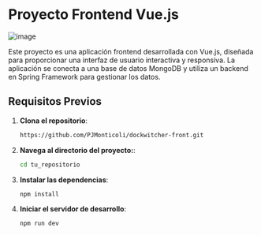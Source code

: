 # Proyecto Frontend Vue.js

![image](https://github.com/user-attachments/assets/26f34117-63a2-40cf-bac8-3d1bd36c768e)

Este proyecto es una aplicación frontend desarrollada con Vue.js, diseñada para proporcionar una interfaz de usuario interactiva y responsiva. La aplicación se conecta a una base de datos MongoDB y utiliza un backend en Spring Framework para gestionar los datos.

## Requisitos Previos

1. **Clona el repositorio**:
    ```sh
    https://github.com/PJMonticoli/dockwitcher-front.git
    ```

2. **Navega al directorio del proyecto:**:
    ```sh
    cd tu_repositorio
    ```

3. **Instalar las dependencias**:
    ```sh
    npm install
    ```

4. **Iniciar el servidor de desarrollo**:
    ```sh
    npm run dev
    ```
